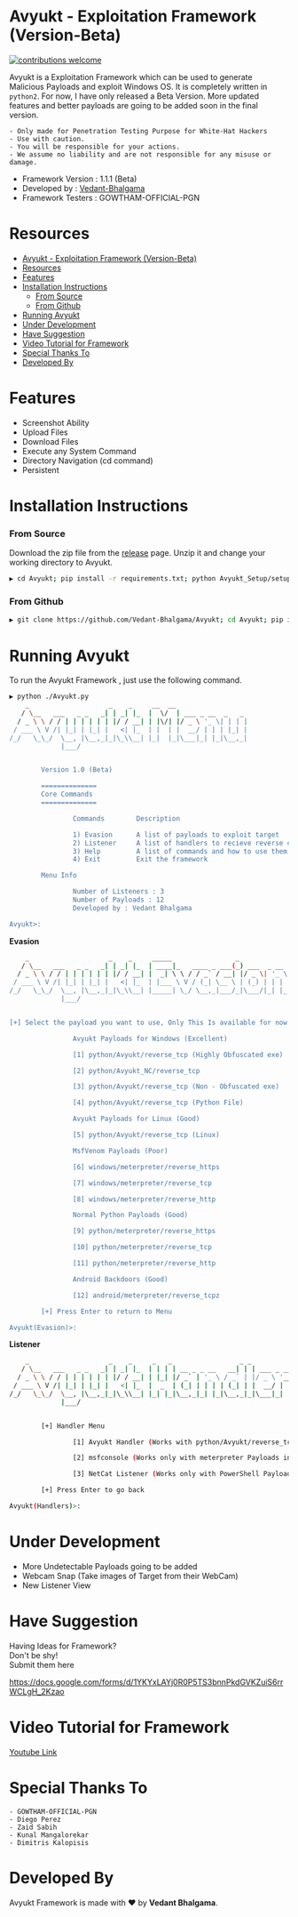 # Avyukt - Exploitation Framework (Version-Beta)

[![contributions welcome](https://img.shields.io/badge/contributions-welcome-brightgreen.svg?style=flat)](https://github.com/Vedant-Bhalgama/Avyukt/issues)

Avyukt is a Exploitation Framework which can be used to generate Malicious Payloads and exploit Windows OS. It is completely written in `python2`. For now, I have only released a Beta Version. More updated features and better payloads are going to be added soon in the final version.<br>

    - Only made for Penetration Testing Purpose for White-Hat Hackers 
    - Use with caution.
    - You will be responsible for your actions. 
    - We assume no liability and are not responsible for any misuse or damage.
        
- Framework Version : 1.1.1 (Beta)
- Developed by : [Vedant-Bhalgama](https://github.com/Vedant-Bhalgama)
- Framework Testers : GOWTHAM-OFFICIAL-PGN

# Resources
- [Avyukt - Exploitation Framework (Version-Beta)](#avyukt---exploitation-framework-version-beta)
- [Resources](#resources)
- [Features](#features)
- [Installation Instructions](#installation-instructions)
    - [From Source](#from-source)
    - [From Github](#from-github)
- [Running Avyukt](#running-avyukt)
- [Under Development](#under-development)
- [Have Suggestion](#have-suggestion)
- [Video Tutorial for Framework](#video-tutorial-for-framework)
- [Special Thanks To](#special-thanks-to)
- [Developed By](#developed-by)


# Features
 - Screenshot Ability
 - Upload Files
 - Download Files
 - Execute any System Command
 - Directory Navigation (cd command)
 - Persistent 

# Installation Instructions

### From Source

Download the zip file from the [release](https://github.com/Vedant-Bhalgama/Avyukt/releases/latest) page. Unzip it and change your working directory to Avyukt.

```sh
▶ cd Avyukt; pip install -r requirements.txt; python Avyukt_Setup/setup.py; 
```

### From Github

```sh
▶ git clone https://github.com/Vedant-Bhalgama/Avyukt; cd Avyukt; pip install -r requirements.txt; python Avyukt_Setup/setup.py; 
```

# Running Avyukt

To run the Avyukt Framework , just use the following command.
```sh
▶ python ./Avyukt.py
    _                    _    _     __  __
   / \__   ___   _ _   _| | _| |_  |  \/  | ___ _ __  _   _
  / _ \ \ / / | | | | | | |/ / __| | |\/| |/ _ \ '_ \| | | |
 / ___ \ V /| |_| | |_| |   <| |_  | |  | |  __/ | | | |_| |
/_/   \_\_/  \__, |\__,_|_|\_\\__| |_|  |_|\___|_| |_|\__,_|
             |___/


        Version 1.0 (Beta)

        ==============
        Core Commands
        ==============

                Commands        Description

                1) Evasion      A list of payloads to exploit target
                2) Listener     A list of handlers to recieve reverse connection
                3) Help         A list of commands and how to use them
                4) Exit         Exit the framework

        Menu Info

                Number of Listeners : 3
                Number of Payloads : 12
                Developed by : Vedant Bhalgama

Avyukt>:
```
**Evasion**
```sh
    _                    _    _     _____                _
   / \__   ___   _ _   _| | _| |_  | ____|_   ____ _ ___(_) ___  _ __
  / _ \ \ / / | | | | | | |/ / __| |  _| \ \ / / _` / __| |/ _ \| '_ \
 / ___ \ V /| |_| | |_| |   <| |_  | |___ \ V / (_| \__ \ | (_) | | | |
/_/   \_\_/  \__, |\__,_|_|\_\\__| |_____| \_/ \__,_|___/_|\___/|_| |_|
             |___/


[+] Select the payload you want to use, Only This Is available for now

                Avyukt Payloads for Windows (Excellent)

                [1] python/Avyukt/reverse_tcp (Highly Obfuscated exe)

                [2] python/Avyukt_NC/reverse_tcp

                [3] python/Avyukt/reverse_tcp (Non - Obfuscated exe)

                [4] python/Avyukt/reverse_tcp (Python File)

                Avyukt Payloads for Linux (Good)

                [5] python/Avyukt/reverse_tcp (Linux)

                MsfVenom Payloads (Poor)

                [6] windows/meterpreter/reverse_https

                [7] windows/meterpreter/reverse_tcp

                [8] windows/meterpreter/reverse_http

                Normal Python Payloads (Good)

                [9] python/meterpreter/reverse_https

                [10] python/meterpreter/reverse_tcp

                [11] python/meterpreter/reverse_http

                Android Backdoors (Good)

                [12] android/meterpreter/reverse_tcpz

        [+] Press Enter to return to Menu

Avyukt(Evasion)>:
```
**Listener**
```sh
    _                    _    _     _   _                 _ _
   / \__   ___   _ _   _| | _| |_  | | | | __ _ _ __   __| | | ___ _ __ ___
  / _ \ \ / / | | | | | | |/ / __| | |_| |/ _` | '_ \ / _` | |/ _ \ '__/ __|
 / ___ \ V /| |_| | |_| |   <| |_  |  _  | (_| | | | | (_| | |  __/ |  \__ \
/_/   \_\_/  \__, |\__,_|_|\_\\__| |_| |_|\__,_|_| |_|\__,_|_|\___|_|  |___/
             |___/


        [+] Handler Menu

                [1] Avyukt Handler (Works with python/Avyukt/reverse_tcp Payload in Evasion Menu)

                [2] msfconsole (Works only with meterpreter Payloads in Evasion Menu)

                [3] NetCat Listener (Works only with PowerShell Payload and avyukt_NC in Evasion Menu)

        [+] Press Enter to go back

Avyukt(Handlers)>:
```

# Under Development
  - More Undetectable Payloads going to be added
  - Webcam Snap (Take images of Target from their WebCam)
  - New Listener View

# Have Suggestion
Having Ideas for Framework? <br> Don't be shy! <br>Submit them here

https://docs.google.com/forms/d/1YKYxLAYj0R0P5TS3bnnPkdGVKZuiS6rrWCLgH_2Kzao

# Video Tutorial for Framework
[Youtube Link](https://www.youtube.com/watch?v=ecPv9EEsbnY)

# Special Thanks To
    - GOWTHAM-OFFICIAL-PGN
    - Diego Perez
    - Zaid Sabih
    - Kunal Mangalorekar
    - Dimitris Kalopisis

# Developed By
Avyukt Framework is made with ❤️ by **Vedant Bhalgama**.
